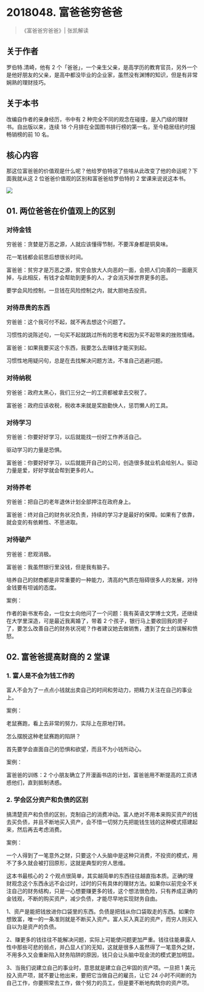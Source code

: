 # 2018048. 富爸爸穷爸爸
> 《富爸爸穷爸爸》| 张凯解读

## 关于作者

罗伯特.清崎，他有 2 个「爸爸」，一个亲生父亲，是高学历的教育官员，另外一个是他好朋友的父亲，是高中都没毕业的企业家，虽然没有渊博的知识，但是有非常娴熟的理财技巧。

## 关于本书

改编自作者的亲身经历，书中有 2 种完全不同的观念在碰撞，是入门级的理财书。自出版以来，连续 18 个月排在全国图书排行榜的第一名，至今稳居纽约时报畅销榜的前 10 名。

## 核心内容

那这位富爸爸的价值观是什么呢？他给罗伯特说了些啥从此改变了他的命运呢？下面我就从这 2 位爸爸价值观的区别和富爸爸给罗伯特的 2 堂课来说说这本书。

![](https://raw.githubusercontent.com/dalong0514/selfstudy/master/图片链接/听书/2018048.jpg)

## 01. 两位爸爸在价值观上的区别

### 对待金钱

穷爸爸：贪婪是万恶之源，人就应该懂得节制，不要浑身都是铜臭味。

花一笔钱都会前思后想很长时间。

富爸爸：贫穷才是万恶之源，贫穷会放大人向恶的一面，会把人们向善的一面磨灭掉，与此相反，有钱才会帮助到更多的人，才会消灭掉世界更多的恶。

要学会风险控制，一旦钱在风险控制之内，就大胆地去投资。

### 对待昂贵的东西

穷爸爸：这个我可付不起，就不再去想这个问题了。

习惯性的说陈述句，一句买不起就跳过所有的思考和因为买不起带来的挫败情绪。

富爸爸：如果我要买这个东西，我要怎么去赚钱才能买到起。

习惯性地用疑问句，总是在去找解决问题方法，不准自己逃避问题。

### 对待纳税

穷爸爸：政府太黑心，我们三分之一的工资都被拿去交税了。

富爸爸：政府应该收税，税收本来就是奖励勤快人，惩罚懒人的工具。

### 对待学习

穷爸爸：你要好好学习，以后就能找一份好工作养活自己。

驱动学习的力量是恐惧。

富爸爸：你要好好学习，以后就能开自己的公司，创造很多就业机会给别人。驱动力量是爱，好好学就会帮到更多的人。

### 对待养老

穷爸爸：把自己的老年退休计划全部押注在政府身上。

富爸爸：终对自己的财务状况负责，持续的学习才是最好的保障。如果有了依靠，就会变的有依赖性、不思进取。

### 对待破产

穷爸爸：悲观消极。

富爸爸：我虽然银行里没钱，但是我有脑子。

培养自己的财商都是非常重要的一种能力，清高的气质在阻碍很多人的发展，对待金钱要有坦诚的态度。

案例：

作者的新书发布会，一位女士向他问了一个问题：我有英语文学博士文凭，还继续在大学里深造，可是最近我离婚了，带着 2 个孩子，银行马上要收回我的房子了，要怎么改善自己的财务状况呢？作者建议她去做销售，遭到了女士的误解和愤怒。

## 02. 富爸爸提高财商的 2 堂课

### 1. 富人是不会为钱工作的

富人不会为了一点点小钱就出卖自己的时间和劳动力，把精力关注在自己的事业上。

案例：

老鼠赛跑，看上去非常的努力，实际上在原地打转。

怎么摆脱这种老鼠赛跑的陷阱？

首先要学会直面自己的恐惧和欲望，而且不为小钱所动心。

案例：

富爸爸的训练：2 个小朋友确立了开漫画书店的计划，富爸爸用不断提高的工资诱惑他们，直到抵制诱惑。

### 2. 学会区分资产和负债的区别

搞清楚资产和负债的区别，克制自己的消费冲动。富人绝对不用本来购买资产的钱去买负债，并且不断地买入资产，会不惜一切努力先把能钱生钱的这种模式搭建起来，然后再去考虑消费。

案例：

一个人得到了一笔意外之财，只要这个人头脑中是这种只消费，不投资的模式，用不了多久就会被打回原形，这就是典型的穷人思维。

这本书最核心的 2 个观点很简单，其实越简单的东西往往越直指本质。正确的理财观念这个东西永远不会过时，过时的只有具体的理财方法。如果你以前完全不关注自己的财务结构，只是一心想要赚更多的钱，这个想法很危险，只有养成正确的金钱观，不断的购买资产，减少负债，才能尽早地实现财务自由。

1、资产是能把钱放进你口袋里的东西。负债是把钱从你口袋取走的东西。如果你想致富，唯一的一条准则就是不断买入资产。富人买入真正的资产，而穷人则买入自以为是资产的负债。

2、赚更多的钱往往不能解决问题，实际上可能使问题更加严重。钱往往能暴露人性中那些可悲的弱点，并凸显人们的无知，这就是很多人虽然得了一笔意外之财，不用多久又会重新陷入财务陷阱的原因，钱只会让头脑中现金流的模式更加明显。

3、当我们说建立自己的事业时，意思就是建立自己牢固的资产项。一旦把 1 美元投入资产项，就不要让他出来，要把它当做自己的雇员，让它 24 小时不间断的为自己工作，你要照常去工作，做个努力的员工，但是要不断地构筑你的资产项。
